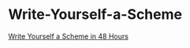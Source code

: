 # Write-Yourself-a-Scheme

[Write Yourself a Scheme in 48 Hours](https://en.wikibooks.org/wiki/Write_Yourself_a_Scheme_in_48_Hours)